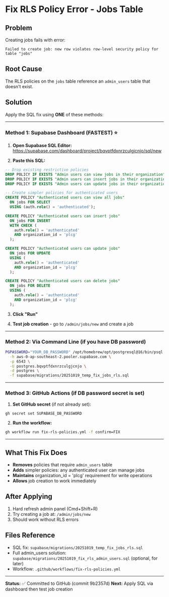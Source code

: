 # Fix RLS Policy Error - Jobs Table

## Problem
Creating jobs fails with error:
```
Failed to create job: new row violates row-level security policy for table "jobs"
```

## Root Cause
The RLS policies on the `jobs` table reference an `admin_users` table that doesn't exist.

## Solution

Apply the SQL fix using **ONE** of these methods:

---

### Method 1: Supabase Dashboard (FASTEST) ⭐

1. **Open Supabase SQL Editor:**
   https://supabase.com/dashboard/project/bqvptfdxnrzculgjcnjo/sql/new

2. **Paste this SQL:**

```sql
-- Drop existing restrictive policies
DROP POLICY IF EXISTS "Admin users can view jobs in their organization" ON jobs;
DROP POLICY IF EXISTS "Admin users can insert jobs in their organization" ON jobs;
DROP POLICY IF EXISTS "Admin users can update jobs in their organization" ON jobs;

-- Create simpler policies for authenticated users
CREATE POLICY "Authenticated users can view all jobs"
  ON jobs FOR SELECT
  USING (auth.role() = 'authenticated');

CREATE POLICY "Authenticated users can insert jobs"
  ON jobs FOR INSERT
  WITH CHECK (
    auth.role() = 'authenticated'
    AND organization_id = 'plcg'
  );

CREATE POLICY "Authenticated users can update jobs"
  ON jobs FOR UPDATE
  USING (
    auth.role() = 'authenticated'
    AND organization_id = 'plcg'
  );

CREATE POLICY "Authenticated users can delete jobs"
  ON jobs FOR DELETE
  USING (
    auth.role() = 'authenticated'
    AND organization_id = 'plcg'
  );
```

3. **Click "Run"**

4. **Test job creation** - go to `/admin/jobs/new` and create a job

---

### Method 2: Via Command Line (if you have DB password)

```bash
PGPASSWORD="YOUR_DB_PASSWORD" /opt/homebrew/opt/postgresql@16/bin/psql \
  -h aws-0-ap-southeast-2.pooler.supabase.com \
  -p 6543 \
  -U postgres.bqvptfdxnrzculgjcnjo \
  -d postgres \
  -f supabase/migrations/20251019_temp_fix_jobs_rls.sql
```

---

### Method 3: GitHub Actions (if DB password secret is set)

1. **Set GitHub secret** (if not already set):
```bash
gh secret set SUPABASE_DB_PASSWORD
```

2. **Run the workflow:**
```bash
gh workflow run fix-rls-policies.yml -f confirm=FIX
```

---

## What This Fix Does

- **Removes** policies that require `admin_users` table
- **Adds** simpler policies: any authenticated user can manage jobs
- **Maintains** organization_id = 'plcg' requirement for write operations
- **Allows** job creation to work immediately

## After Applying

1. Hard refresh admin panel (Cmd+Shift+R)
2. Try creating a job at: `/admin/jobs/new`
3. Should work without RLS errors

## Files Reference

- SQL fix: `supabase/migrations/20251019_temp_fix_jobs_rls.sql`
- Full admin_users solution: `supabase/migrations/20251019_fix_rls_admin_users.sql` (optional, for later)
- Workflow: `.github/workflows/fix-rls-policies.yml`

---

**Status:** ✅ Committed to GitHub (commit 9b2357d)
**Next:** Apply SQL via dashboard then test job creation
